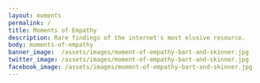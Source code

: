 ```yaml
---
layout: moments
permalink: /
title: Moments of Empathy
description: Rare findings of the internet's most elusive resource.
body: moments-of-empathy
banner_image:  /assets/images/moment-of-empathy-bart-and-skinner.jpg
twitter_image: /assets/images/moment-of-empathy-bart-and-skinner.jpg
facebook_image: /assets/images/moment-of-empathy-bart-and-skinner.jpg
---
```

<!-- The internet's scarcest resrouce. -->